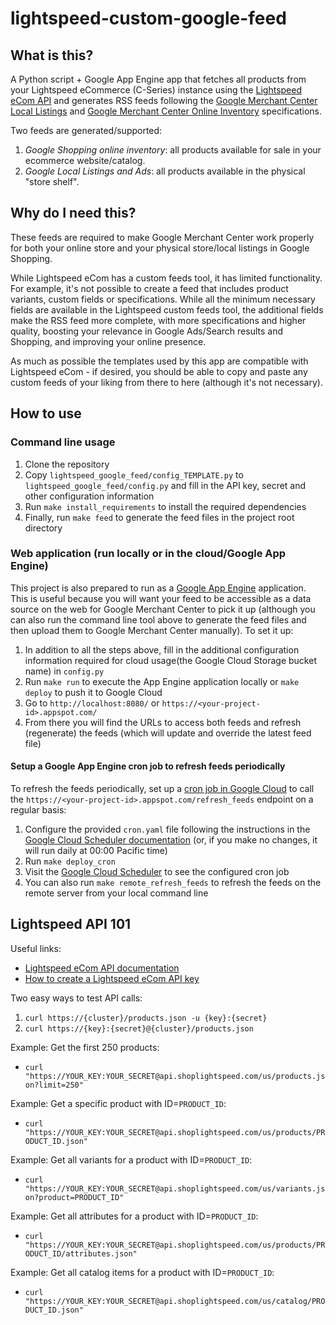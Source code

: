 # lightspeed-custom-google-feed

## What is this?

A Python script + Google App Engine app that fetches all products from your Lightspeed eCommerce (C-Series) instance using the [Lightspeed eCom API](https://developers.lightspeedhq.com/ecom/introduction/introduction/) and generates RSS feeds following the [Google Merchant Center Local Listings](https://support.google.com/merchants/answer/14779112?hl=en) and [Google Merchant Center Online Inventory](https://support.google.com/merchants/answer/7052112?hl=en) specifications.

Two feeds are generated/supported:
1. *Google Shopping online inventory*: all products available for sale in your ecommerce website/catalog.
2. *Google Local Listings and Ads*: all products available in the physical "store shelf".

## Why do I need this?

These feeds are required to make Google Merchant Center work properly for both your online store and your physical store/local listings in Google Shopping.

While Lightspeed eCom has a custom feeds tool, it has limited functionality. For example, it's not possible to create a feed that includes product variants, custom fields or specifications. While all the minimum necessary fields are available in the Lightspeed custom feeds tool, the additional fields make the RSS feed more complete, with more specifications and higher quality, boosting your relevance in Google Ads/Search results and Shopping, and improving your online presence.

As much as possible the templates used by this app are compatible with Lightspeed eCom - if desired, you should be able to copy and paste any custom feeds of your liking from there to here (although it's not necessary).

## How to use

### Command line usage

1. Clone the repository
2. Copy `lightspeed_google_feed/config_TEMPLATE.py` to `lightspeed_google_feed/config.py` and fill in the API key, secret and other configuration information
3. Run `make install_requirements` to install the required dependencies
4. Finally, run `make feed` to generate the feed files in the project root directory

### Web application (run locally or in the cloud/Google App Engine)

This project is also prepared to run as a [Google App Engine](https://cloud.google.com/appengine) application. This is useful because you will want your feed to be accessible as a data source on the web for Google Merchant Center to pick it up (although you can also run the command line tool above to generate the feed files and then upload them to Google Merchant Center manually). To set it up:

1. In addition to all the steps above, fill in the additional configuration information required for cloud usage(the Google Cloud Storage bucket name) in `config.py`
2. Run `make run` to execute the App Engine application locally or `make deploy` to push it to Google Cloud
3. Go to `http://localhost:8080/` or `https://<your-project-id>.appspot.com/`
4. From there you will find the URLs to access both feeds and refresh (regenerate) the feeds (which will update and override the latest feed file)

#### Setup a Google App Engine cron job to refresh feeds periodically

To refresh the feeds periodically, set up a [cron job in Google Cloud](https://cloud.google.com/scheduler/docs/schedule-run-cron-job) to call the `https://<your-project-id>.appspot.com/refresh_feeds` endpoint on a regular basis:

1. Configure the provided `cron.yaml` file following the instructions in the [Google Cloud Scheduler documentation](https://cloud.google.com/scheduler/docs/schedule-run-cron-job) (or, if you make no changes, it will run daily at 00:00 Pacific time)
2. Run `make deploy_cron`
3. Visit the [Google Cloud Scheduler](https://console.cloud.google.com/cloudscheduler) to see the configured cron job
4. You can also run `make remote_refresh_feeds` to refresh the feeds on the remote server from your local command line

## Lightspeed API 101

Useful links:
- [Lightspeed eCom API documentation](https://developers.lightspeedhq.com/ecom/introduction/resources/)
- [How to create a Lightspeed eCom API key](https://ecom-support.lightspeedhq.com/hc/en-us/articles/1260804034770-Creating-API-keys)

Two easy ways to test API calls:
1. `curl https://{cluster}/products.json -u {key}:{secret}`
2. `curl https://{key}:{secret}@{cluster}/products.json`

Example: Get the first 250 products:
* `curl "https://YOUR_KEY:YOUR_SECRET@api.shoplightspeed.com/us/products.json?limit=250"`

Example: Get a specific product with ID=`PRODUCT_ID`:
* `curl "https://YOUR_KEY:YOUR_SECRET@api.shoplightspeed.com/us/products/PRODUCT_ID.json"`

Example: Get all variants for a product with ID=`PRODUCT_ID`:
* `curl "https://YOUR_KEY:YOUR_SECRET@api.shoplightspeed.com/us/variants.json?product=PRODUCT_ID"`

Example: Get all attributes for a product with ID=`PRODUCT_ID`:
* `curl "https://YOUR_KEY:YOUR_SECRET@api.shoplightspeed.com/us/products/PRODUCT_ID/attributes.json"`

Example: Get all catalog items for a product with ID=`PRODUCT_ID`:
* `curl "https://YOUR_KEY:YOUR_SECRET@api.shoplightspeed.com/us/catalog/PRODUCT_ID.json"`